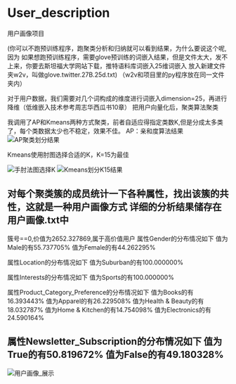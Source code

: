# User_description
   用户画像项目

   
(你可以不跑预训练程序，跑聚类分析和归纳就可以看到结果，为什么要说这个呢,因为
如果想跑预训练程序，需要glove预训练的词嵌入结果，但是文件太大，发不上来，你要去斯坦福大学网站下载，推特语料库词嵌入25维词嵌入
放入新建文件夹w2v，叫做glove.twitter.27B.25d.txt)    （w2v和项目里的py程序放在同一文件夹内）


对于用户数据，我们需要对几个词构成的维度进行词嵌入dimension=25，再进行降维（低维嵌入技术参考周志华西瓜书10章）
把用户向量化后，聚类算法聚类


我调用了AP和Kmeans两种方式聚类，前者自适应得指定类数K,但是分成太多类了，每个类数据太少也不稳定，效果不佳。
AP：亲和度算法结果
![AP聚类划分结果](https://github.com/user-attachments/assets/730a025f-44f0-4470-bcbc-2e6697ba5033)


Kmeans使用肘图选择合适的K，K=15为最佳


![手肘法图选择K](https://github.com/user-attachments/assets/0cf4533f-3a77-422a-acc6-b9402ecef9c5)
![Kmeans划分K15结果](https://github.com/user-attachments/assets/62a436bf-1887-4f33-86fb-30156e4aaabb)


对每个聚类簇的成员统计一下各种属性，找出该簇的共性，这就是一种用户画像方式
详细的分析结果储存在用户画像.txt中
---------------------------------------------------
簇号==0,价值为2652.327869,属于高价值用户
属性Gender的分布情况如下
值为Male的有55.737705%
值为Female的有44.262295%


属性Location的分布情况如下
值为Suburban的有100.000000%


属性Interests的分布情况如下
值为Sports的有100.000000%


属性Product_Category_Preference的分布情况如下
值为Books的有16.393443%
值为Apparel的有26.229508%
值为Health & Beauty的有18.032787%
值为Home & Kitchen的有14.754098%
值为Electronics的有24.590164%


属性Newsletter_Subscription的分布情况如下
值为True的有50.819672%
值为False的有49.180328%
---------------------------------------------------

![用户画像_展示](https://github.com/user-attachments/assets/19752a92-1384-4d0e-8d28-8559788000fd)
